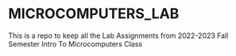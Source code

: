 # MICROCOMPUTERS_LAB
This is a repo to keep all the Lab Assignments from 2022-2023 Fall Semester Intro To Microcomputers Class
